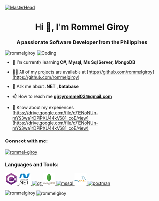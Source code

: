 [![MasterHead](https://img.freepik.com/free-vector/code-testing-cartoon-banner-functional-test-methodology-programming-search-errors-bugs-website-platform-development-dashboard-usability-optimization-computer-pc-vector-illustration_107791-3766.jpg?w=996&t=st=1672477156~exp=1672477756~hmac=13858590c02cd9a4610f71c8a8a71817bc9cc65fdcf8bf3abb1313f3a7e731d4)](https://rommelgiroy.io)
<h1 align="center">Hi 👋, I'm Rommel Giroy</h1>
<h3 align="center">A passionate Software Developer from the Philippines</h3>
<img align="right" alt="Coding" width="400" src="https://cdn.dribbble.com/users/1162077/screenshots/3848914/programmer.gif">

<p align="left"> <img src="https://komarev.com/ghpvc/?username=rommelgiroy&label=Profile%20views&color=0e75b6&style=flat" alt="rommelgiroy" /> </p>

- 🌱 I’m currently learning **C#, Mysql, Ms Sql Server, MongoDB**

- 👨‍💻 All of my projects are available at [https://github.com/rommelgiroy](https://github.com/rommelgiroy)

- 💬 Ask me about **.NET , Database**

- 📫 How to reach me **giroyrommel03@gmail.com**

- 📄 Know about my experiences [https://drive.google.com/file/d/1ENoNUn-mYS3wa1rDPlPXU44kV681_coE/view](https://drive.google.com/file/d/1ENoNUn-mYS3wa1rDPlPXU44kV681_coE/view)

<h3 align="left">Connect with me:</h3>
<p align="left">
<a href="https://linkedin.com/in/rommel-giroy" target="blank"><img align="center" src="https://raw.githubusercontent.com/rahuldkjain/github-profile-readme-generator/master/src/images/icons/Social/linked-in-alt.svg" alt="rommel-giroy" height="30" width="40" /></a>
</p>

<h3 align="left">Languages and Tools:</h3>
<p align="left"> <a href="https://www.w3schools.com/cs/" target="_blank" rel="noreferrer"> <img src="https://raw.githubusercontent.com/devicons/devicon/master/icons/csharp/csharp-original.svg" alt="csharp" width="40" height="40"/> </a> <a href="https://dotnet.microsoft.com/" target="_blank" rel="noreferrer"> <img src="https://raw.githubusercontent.com/devicons/devicon/master/icons/dot-net/dot-net-original-wordmark.svg" alt="dotnet" width="40" height="40"/> </a> <a href="https://git-scm.com/" target="_blank" rel="noreferrer"> <img src="https://www.vectorlogo.zone/logos/git-scm/git-scm-icon.svg" alt="git" width="40" height="40"/> </a> <a href="https://www.mongodb.com/" target="_blank" rel="noreferrer"> <img src="https://raw.githubusercontent.com/devicons/devicon/master/icons/mongodb/mongodb-original-wordmark.svg" alt="mongodb" width="40" height="40"/> </a> <a href="https://www.microsoft.com/en-us/sql-server" target="_blank" rel="noreferrer"> <img src="https://www.svgrepo.com/show/303229/microsoft-sql-server-logo.svg" alt="mssql" width="40" height="40"/> </a> <a href="https://www.mysql.com/" target="_blank" rel="noreferrer"> <img src="https://raw.githubusercontent.com/devicons/devicon/master/icons/mysql/mysql-original-wordmark.svg" alt="mysql" width="40" height="40"/> </a> <a href="https://postman.com" target="_blank" rel="noreferrer"> <img src="https://www.vectorlogo.zone/logos/getpostman/getpostman-icon.svg" alt="postman" width="40" height="40"/> </a> </p>

<p><img align="left" src="https://github-readme-stats.vercel.app/api/top-langs?username=rommelgiroy&show_icons=true&locale=en&layout=compact" alt="rommelgiroy" /></p>

<p>&nbsp;<img align="center" src="https://github-readme-stats.vercel.app/api?username=rommelgiroy&show_icons=true&locale=en" alt="rommelgiroy" /></p>
